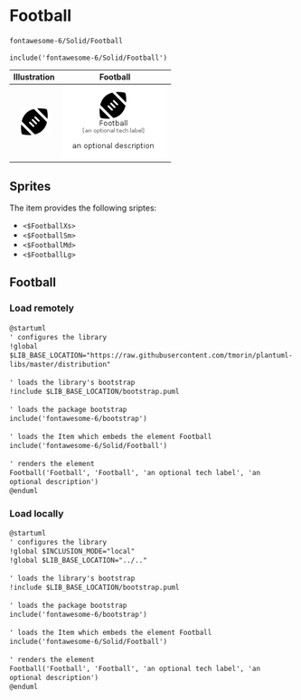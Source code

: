 # Football


```text
fontawesome-6/Solid/Football
```

```text
include('fontawesome-6/Solid/Football')
```



| Illustration | Football |
| :---: | :---: |
| ![illustration for Illustration](../../fontawesome-6/Solid/Football.png) | ![illustration for Football](../../fontawesome-6/Solid/Football.Local.png) |



## Sprites
The item provides the following sriptes:

- `<$FootballXs>`
- `<$FootballSm>`
- `<$FootballMd>`
- `<$FootballLg>`





## Football

### Load remotely
```plantuml
@startuml
' configures the library
!global $LIB_BASE_LOCATION="https://raw.githubusercontent.com/tmorin/plantuml-libs/master/distribution"

' loads the library's bootstrap
!include $LIB_BASE_LOCATION/bootstrap.puml

' loads the package bootstrap
include('fontawesome-6/bootstrap')

' loads the Item which embeds the element Football
include('fontawesome-6/Solid/Football')

' renders the element
Football('Football', 'Football', 'an optional tech label', 'an optional description')
@enduml
```

### Load locally
```plantuml
@startuml
' configures the library
!global $INCLUSION_MODE="local"
!global $LIB_BASE_LOCATION="../.."

' loads the library's bootstrap
!include $LIB_BASE_LOCATION/bootstrap.puml

' loads the package bootstrap
include('fontawesome-6/bootstrap')

' loads the Item which embeds the element Football
include('fontawesome-6/Solid/Football')

' renders the element
Football('Football', 'Football', 'an optional tech label', 'an optional description')
@enduml
```

